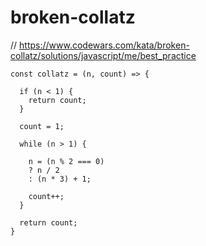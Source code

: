 # broken-collatz
// https://www.codewars.com/kata/broken-collatz/solutions/javascript/me/best_practice


```
const collatz = (n, count) => {

  if (n < 1) {
    return count;
  }

  count = 1;

  while (n > 1) {

    n = (n % 2 === 0)
    ? n / 2
    : (n * 3) + 1;

    count++;
  }

  return count;
}
```
